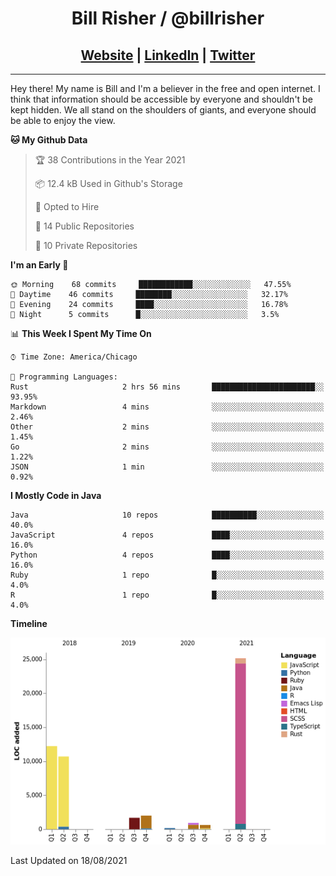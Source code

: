 
<h1 align="center">
    Bill Risher / @billrisher <br />
</h1>
<h2 align="center">
    <a href="https://billrisher.com">Website</a> | <a href="https://linkedin.com/in/william-risher">LinkedIn</a> | <a href="https://twitter.com/billrisher_">Twitter</a> 
 </h2>

---

Hey there! My name is Bill and I'm a believer in the free and open internet. 
I think that information should be accessible by everyone and shouldn't be kept hidden. 
We all stand on the shoulders of giants, and everyone should be able to enjoy the view.

<!--START_SECTION:waka-->
**🐱 My Github Data** 

> 🏆 38 Contributions in the Year 2021
 > 
> 📦 12.4 kB Used in Github's Storage 
 > 
> 💼 Opted to Hire
 > 
> 📜 14 Public Repositories 
 > 
> 🔑 10 Private Repositories  
 > 
**I'm an Early 🐤** 

```text
🌞 Morning    68 commits     ████████████░░░░░░░░░░░░░   47.55% 
🌆 Daytime    46 commits     ████████░░░░░░░░░░░░░░░░░   32.17% 
🌃 Evening    24 commits     ████░░░░░░░░░░░░░░░░░░░░░   16.78% 
🌙 Night      5 commits      █░░░░░░░░░░░░░░░░░░░░░░░░   3.5%

```


📊 **This Week I Spent My Time On** 

```text
⌚︎ Time Zone: America/Chicago

💬 Programming Languages: 
Rust                     2 hrs 56 mins       ███████████████████████░░   93.95% 
Markdown                 4 mins              ░░░░░░░░░░░░░░░░░░░░░░░░░   2.46% 
Other                    2 mins              ░░░░░░░░░░░░░░░░░░░░░░░░░   1.45% 
Go                       2 mins              ░░░░░░░░░░░░░░░░░░░░░░░░░   1.22% 
JSON                     1 min               ░░░░░░░░░░░░░░░░░░░░░░░░░   0.92%

```

**I Mostly Code in Java** 

```text
Java                     10 repos            ██████████░░░░░░░░░░░░░░░   40.0% 
JavaScript               4 repos             ████░░░░░░░░░░░░░░░░░░░░░   16.0% 
Python                   4 repos             ████░░░░░░░░░░░░░░░░░░░░░   16.0% 
Ruby                     1 repo              █░░░░░░░░░░░░░░░░░░░░░░░░   4.0% 
R                        1 repo              █░░░░░░░░░░░░░░░░░░░░░░░░   4.0%

```


**Timeline**

![Chart not found](https://raw.githubusercontent.com/billrisher/billrisher/main/charts/bar_graph.png) 


 Last Updated on 18/08/2021
<!--END_SECTION:waka-->
